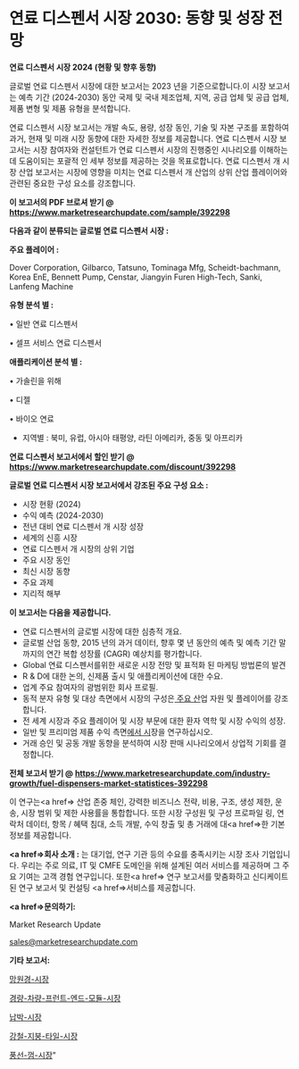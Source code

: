 # 연료 디스펜서 시장 2030: 동향 및 성장 전망

<strong>연료 디스펜서 시장 2024 (현황 및 향후 동향)</strong>

글로벌 연료 디스펜서 시장에 대한 보고서는 2023 년을 기준으로합니다.이 시장 보고서는 예측 기간 (2024-2030) 동안 국제 및 국내 제조업체, 지역, 공급 업체 및 공급 업체, 제품 변형 및 제품 유형을 분석합니다.

연료 디스펜서 시장 보고서는 개발 속도, 용량, 성장 동인, 기술 및 자본 구조를 포함하여 과거, 현재 및 미래 시장 동향에 대한 자세한 정보를 제공합니다. 연료 디스펜서 시장 보고서는 시장 참여자와 컨설턴트가 연료 디스펜서 시장의 진행중인 시나리오를 이해하는 데 도움이되는 포괄적 인 세부 정보를 제공하는 것을 목표로합니다. 연료 디스펜서 개 시장 산업 보고서는 시장에 영향을 미치는 연료 디스펜서 개 산업의 상위 산업 플레이어와 관련된 중요한 구성 요소를 강조합니다.



<strong>이 보고서의 PDF 브로셔 받기 @ <a href=https://www.marketresearchupdate.com/sample/392298>https://www.marketresearchupdate.com/sample/392298</a></strong>



<strong>다음과 같이 분류되는 글로벌 연료 디스펜서 시장 :</strong>



<strong>주요 플레이어 :</strong>

Dover Corporation, Gilbarco, Tatsuno, Tominaga Mfg, Scheidt-bachmann, Korea EnE, Bennett Pump, Censtar, Jiangyin Furen High-Tech, Sanki, Lanfeng Machine



<strong>유형 분석 별 :</strong>

• 일반 연료 디스펜서

• 셀프 서비스 연료 디스펜서



<strong>애플리케이션 분석 별 :</strong>

• 가솔린을 위해

• 디젤

• 바이오 연료

<ul>
  <li>지역별 : 북미, 유럽, 아시아 태평양, 라틴 아메리카, 중동 및 아프리카</li>
</ul>


<strong>연료 디스펜서 보고서에서 할인 받기 @ <a href=https://www.marketresearchupdate.com/discount/392298>https://www.marketresearchupdate.com/discount/392298</a></strong>



<strong>글로벌 연료 디스펜서 시장 보고서에서 강조된 주요 구성 요소 :</strong>
<ul>
  <li>시장 현황 (2024)</li>
  <li>수익 예측 (2024-2030)</li>
  <li>전년 대비 연료 디스펜서 개 시장 성장</li>
  <li>세계의 신흥 시장</li>
  <li>연료 디스펜서 개 시장의 상위 기업</li>
  <li>주요 시장 동인</li>
  <li>최신 시장 동향</li>
  <li>주요 과제</li>
  <li>지리적 해부</li>
</ul>


<strong>이 보고서는 다음을 제공합니다.</strong>
<ul>
  <li>연료 디스펜서의 글로벌 시장에 대한 심층적 개요.</li>
  <li>글로벌 산업 동향, 2015 년의 과거 데이터, 향후 몇 년 동안의 예측 및 예측 기간 말까지의 연간 복합 성장률 (CAGR) 예상치를 평가합니다.</li>
  <li>Global 연료 디스펜서를위한 새로운 시장 전망 및 표적화 된 마케팅 방법론의 발견</li>
  <li>R &amp; D에 대한 논의, 신제품 출시 및 애플리케이션에 대한 수요.</li>
  <li>업계 주요 참여자의 광범위한 회사 프로필.</li>
  <li>동적 분자 유형 및 대상 측면에서 시장의 구성은<a href=> 주요 산</a>업 자원 및 플레이어를 강조합니다.</li>
  <li>전 세계 시장과 주요 플레이어 및 시장 부문에 대한 환자 역학 및 시장 수익의 성장.</li>
  <li>일반 및 프리미엄 제품 수익 측면<a href=>에서 시</a>장을 연구하십시오.</li>
  <li>거래 승인 및 공동 개발 동향을 분석하여 시장 판매 시나리오에서 상업적 기회를 결정합니다.</li>
</ul>



<strong>전체 보고서 받기 @ <a href=https://www.marketresearchupdate.com/industry-growth/fuel-dispensers-market-statistices-392298>https://www.marketresearchupdate.com/industry-growth/fuel-dispensers-market-statistices-392298</a></strong>

이 연구는<a href=> 산업 존중</a> 체인, 강력한 비즈니스 전략, 비용, 구조, 생성 제한, 운송, 시장 범위 및 제한 사용률을 통합합니다. 또한 시장 구성원 및 구성 프로파일 링, 연락처 데이터, 항목 / 혜택 침대, 소득 개발, 수익 창출 및 총 거래에 대<a href=>한 기본 </a>정보를 제공합니다.



<strong><a href=>회사 소</a>개 :</strong>
는 대기업, 연구 기관 등의 수요를 충족시키는 시장 조사 기업입니다. 우리는 주로 의료, IT 및 CMFE 도메인을 위해 설계된 여러 서비스를 제공하며 그 주요 기여는 고객 경험 연구입니다. 또한<a href=> 연구 보</a>고서를 맞춤화하고 신디케이트 된 연구 보고서 및 컨설팅 <a href=>서비스</a>를 제공합니다.



<strong><a href=>문의하기:</a></strong>

Market Research Update

sales@marketresearchupdate.com



<strong>기타 보고서:</strong>

<a href=https://www.linkedin.com/pulse/망원경-시장-동향-및-성장-전망-analytics-alchemy-360-analysis/>망원경-시장</a>

<a href=https://www.linkedin.com/pulse/경량-차량-프런트-엔드-모듈-시장-세분화-연구-및-목표-고객2029년-i6rcf/>경량-차량-프런트-엔드-모듈-시장</a>

<a href=https://www.linkedin.com/pulse/납박-시장-동향-및-성장-전망-consumer-connection-compendium-ana-yff8f/>납박-시장</a>

<a href=https://www.linkedin.com/pulse/강철-지붕-타일-시장-경쟁-분석-및-성장-잠재력-2030-data-dive-diaries-24-analysis-2ba0f/>강철-지붕-타일-시장</a>

<a href=https://www.linkedin.com/pulse/풍선-껌-시장-규모-및-성장-2023-data-dive-diaries-24-analysis-gkbpf/>풍선-껌-시장</a>"
